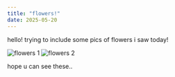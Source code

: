 ```yaml
---
title: "flowers!"
date: 2025-05-20
---
```

hello! trying to include some pics of flowers i saw today!

![flowers 1](main/assets/images/IMG_2415.HEIC)
![flowers 2](main/assets/images/IMG_2416.HEIC)

hope u can see these..
